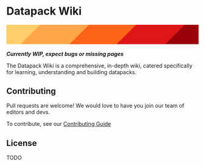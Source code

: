 # Datapack Wiki

![banner](/static/banner.png)

**_Currently WIP, expect bugs or missing pages_**

The Datapack Wiki is a comprehensive, in-depth wiki, catered specifically for learning, understanding and building
datapacks.

## Contributing

Pull requests are welcome! We would love to have you join our team of editors and devs.

To contribute, see our [Contributing Guide](/CONTRIBUTING.md)

## License

TODO
